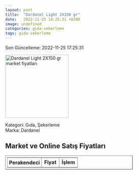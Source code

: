 ```yaml
---
layout: post
title:  "Dardanel Light 2X150 gr"
date:   2022-11-25 14:25:31 +0300
image: undefined
categories: gida-sekerleme
tags: gida-sekerleme
---
```


Son Güncelleme: 2022-11-25 17:25:31

<img src="undefined" width="200" alt="Dardanel Light 2X150 gr market fiyatları" />

Kategori: Gıda, Şekerleme
<br />
Marka: Dardanel

<h2>Market ve Online Satış Fiyatları</h2>

<table border="1" style="padding: 5px;width:80%;">
  <tr>
    <td style="padding: 5px;"><strong>Perakendeci</strong></td>
    <td><strong>Fiyat</strong></td>
    <td><strong>İşlem</strong></td>
  </tr>
  
</table>

